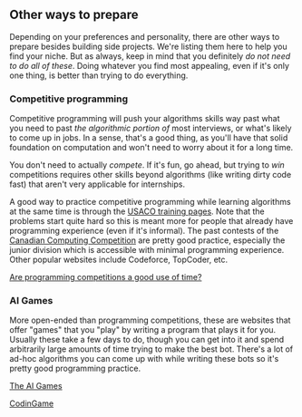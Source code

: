 ## Other ways to prepare

Depending on your preferences and personality, there are other ways to prepare besides building side projects. We're listing them here to help you find your niche. But as always, keep in mind that you definitely *do not need to do all of these*. Doing whatever you find most appealing, even if it's only one thing, is better than trying to do everything.

### Competitive programming

Competitive programming will push your algorithms skills way past what you need to past *the algorithmic portion of* most interviews, or what's likely to come up in jobs. In a sense, that's a good thing, as you'll have that solid foundation on computation and won't need to worry about it for a long time.

You don't need to actually *compete*. If it's fun, go ahead, but trying to *win* competitions requires other skills beyond algorithms (like writing dirty code fast) that aren't very applicable for internships.

A good way to practice competitive programming while learning algorithms at the same time is through the [USACO training pages](http://www.usaco.org/index.php?page=training). Note that the problems start quite hard so this is meant more for people that already have programming experience (even if it's informal). The past contests of the [Canadian Computing Competition](http://www.cemc.uwaterloo.ca/contests/computing.html) are pretty good practice, especially the junior division which is accessible with minimal programming experience. Other popular websites include Codeforce, TopCoder, etc.

[Are programming competitions a good use of time?](https://luckytoilet.wordpress.com/2016/12/23/are-programming-competitions-a-good-use-of-time/)

### AI Games

More open-ended than programming competitions, these are websites that offer "games" that you "play" by writing a program that plays it for you. Usually these take a few days to do, though you can get into it and spend arbitrarily large amounts of time trying to make the best bot. There's a lot of ad-hoc algorithms you can come up with while writing these bots so it's pretty good programming practice.

[The AI Games](http://theaigames.com/)

[CodinGame](https://www.codingame.com/)
